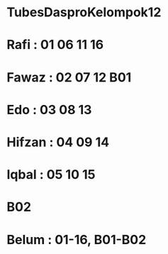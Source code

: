# TubesDasproKelompok12

# Rafi : 01 06 11 16
# Fawaz : 02 07 12 B01
# Edo : 03 08 13
# Hifzan : 04 09 14
# Iqbal : 05 10 15
# B02

# Belum : 01-16, B01-B02
